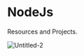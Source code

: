 # NodeJs
Resources and Projects.

![Untitled-2](https://github.com/lxmn22nov/NodeJs/assets/126524753/1f0d6c3d-62c1-475e-8b8a-11dc9f32e0b8)
